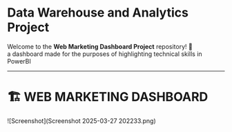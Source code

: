 # Data Warehouse and Analytics Project

Welcome to the **Web Marketing Dashboard Project** repository! 🚀  
a dashboard made for the purposes of highlighting technical skills in PowerBI

---
# 🏗️ WEB MARKETING DASHBOARD

![Screenshot](Screenshot 2025-03-27 202233.png)





